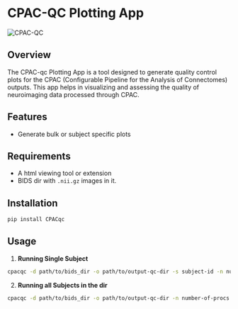 # CPAC-QC Plotting App

![CPAC-QC](https://raw.githubusercontent.com/birajstha/bids_qc/main/static/cpac-qc.png)

## Overview

The CPAC-qc Plotting App is a tool designed to generate quality control plots for the CPAC (Configurable Pipeline for the Analysis of Connectomes) outputs. This app helps in visualizing and assessing the quality of neuroimaging data processed through CPAC.

## Features

- Generate bulk or subject specific plots

## Requirements

- A html viewing tool or extension
- BIDS dir with `.nii.gz` images in it.

## Installation

```bash
pip install CPACqc
```

## Usage

1. **Running Single Subject**

```bash
cpacqc -d path/to/bids_dir -o path/to/output-qc-dir -s subject-id -n number-of-procs
```

2. **Running all Subjects in the dir**

```bash
cpacqc -d path/to/bids_dir -o path/to/output-qc-dir -n number-of-procs
```
